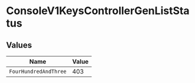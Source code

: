 # ConsoleV1KeysControllerGenListStatus


## Values

| Name                  | Value                 |
| --------------------- | --------------------- |
| `FourHundredAndThree` | 403                   |
